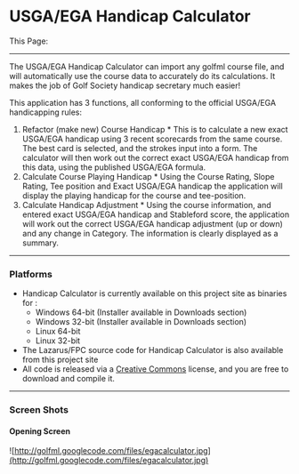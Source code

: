 # USGA/EGA Handicap Calculator #
This Page: 

---

The USGA/EGA Handicap Calculator can import any golfml course file, and will automatically use the course data to accurately do its calculations.  It makes the job of Golf Society handicap secretary much easier!

This application has 3 functions, all conforming to the official USGA/EGA handicapping rules:
  1. Refactor (make new) Course Handicap
    * This is to calculate a new exact USGA/EGA handicap using 3 recent scorecards from the same course.  The best card is selected, and the strokes input into a form.  The calculator will then work out the correct exact USGA/EGA handicap from this data, using the published USGA/EGA formula.
  1. Calculate Course Playing Handicap
    * Using the Course Rating, Slope Rating, Tee position and Exact USGA/EGA handicap the application will display the playing handicap for the course and tee-position.
  1. Calculate Handicap Adjustment
    * Using the course information, and entered exact USGA/EGA handicap and Stableford score, the application will work out the correct USGA/EGA handicap adjustment (up or down) and any change in Category.  The information is clearly displayed as a summary.

---

### Platforms ###
  * Handicap Calculator is currently available on this project site as binaries for :
    * Windows 64-bit  (Installer available in Downloads section)
    * Windows 32-bit  (Installer available in Downloads section)
    * Linux 64-bit
    * Linux 32-bit
  * The Lazarus/FPC source code for Handicap Calculator is also available from this project site
  * All code is released via a [Creative Commons](http://creativecommons.org/) license, and you are free to download and compile it.

---

### Screen Shots ###
#### Opening Screen ####
![http://golfml.googlecode.com/files/egacalculator.jpg](http://golfml.googlecode.com/files/egacalculator.jpg)